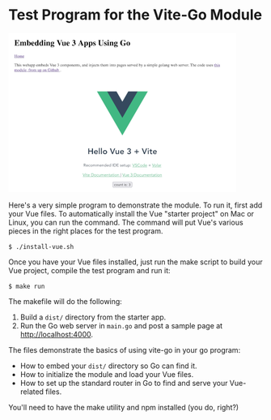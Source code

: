 # Test Program for the Vite-Go Module

![Sample program page](./sample-program.png)

Here's a very simple program to demonstrate the module. To run it, first add your Vue files. To automatically install the Vue "starter project" on Mac or Linux, you can run the command. The command will put Vue's various pieces in the right places for the test program.

```shell
$ ./install-vue.sh
```

Once you have your Vue files installed, just run the make script to build your Vue project, compile the test program and run it:

```shell
$ make run
```

The makefile will do the following:

1. Build a `dist/` directory from the starter app.
2. Run the Go web server in `main.go` and post a sample page at [http://localhost:4000](http://localhost:4000).

The files demonstrate the basics of using vite-go in your go program:

* How to embed your `dist/` directory so Go can find it.
* How to initialize the module and load your Vue files.
* How to set up the standard router in Go to find and serve your Vue-related files.

You'll need to have the make utility and npm installed (you do, right?) 
